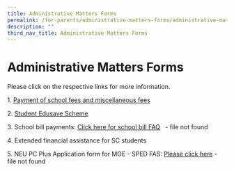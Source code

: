 ```yaml
---
title: Administrative Matters Forms
permalink: /for-parents/administrative-matters-forms/administrative-matters-forms
description: ""
third_nav_title: Administrative Matters Forms
---
```



# **Administrative Matters Forms**

Please click on the respective links for more information.  
  
1. [Payment of school fees and miscellaneous fees](https://va.ecitizen.gov.sg/cfp/customerPages/moe/explorefaq.aspx?Category=8576&utm_source=moe-corp-site&utm_medium=referral&_ga=2.266931336.768841370.1560136446-613388487.1555912011)  
  
2. [Student Edusave Scheme](https://beta.moe.gov.sg/fees-assistance-awards-scholarships/edusave-contributions/)  
  
3\. School bill payments: [Click here for school bill FAQ](https://cedarpri-moe-edu-sg-admin.cwp.sg/qql/slot/u536/Parents/Administrative%20matters%20form/Annex%20A_School%20Bill%20FAQ%20for%20Parents.pdf)    - file not found
  
4\. Extended financial assistance for SC students  
  
5\. NEU PC Plus Application form for MOE - SPED FAS: [Please click here](https://cedarpri-moe-edu-sg-admin.cwp.sg/qql/slot/u536/Parents/Administrative%20matters%20form/Application%20Form%20for%20MOE_SPED%20FAS%20v4.3.pdf) - file not found